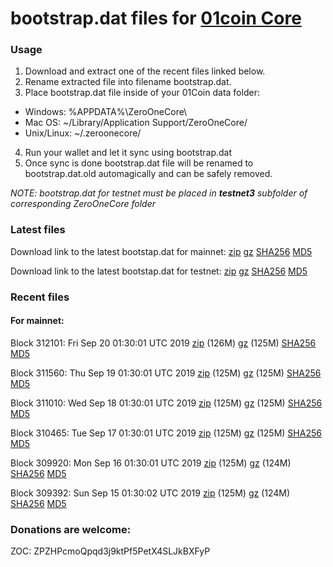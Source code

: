 # bootstrap.dat files for [01coin Core](https://01coin.io)

### Usage

1. Download and extract one of the recent files linked below.
2. Rename extracted file into filename bootstrap.dat.
3. Place bootstrap.dat file inside of your 01Coin data folder:
 - Windows: %APPDATA%\ZeroOneCore\
 - Mac OS: ~/Library/Application Support/ZeroOneCore/
 - Unix/Linux: ~/.zeroonecore/
4. Run your wallet and let it sync using bootstrap.dat
5. Once sync is done bootstrap.dat file will be renamed to bootstrap.dat.old automagically and can be safely removed.

_NOTE: bootstrap.dat for testnet must be placed in **testnet3** subfolder of corresponding ZeroOneCore folder_

### Latest files
Download link to the latest bootstap.dat for mainnet: [zip](https://files.01coin.io/mainnet/bootstrap.dat.zip) [gz](https://files.01coin.io/mainnet/bootstrap.dat.tar.gz) [SHA256](https://files.01coin.io/mainnet/sha256.txt) [MD5](https://files.01coin.io/mainnet/md5.txt)

Download link to the latest bootstap.dat for testnet: [zip](https://files.01coin.io/testnet/bootstrap.dat.zip) [gz](https://files.01coin.io/testnet/bootstrap.dat.tar.gz) [SHA256](https://files.01coin.io/testnet/sha256.txt) [MD5](https://files.01coin.io/testnet/md5.txt)

### Recent files

#### For mainnet:

Block 312101: Fri Sep 20 01:30:01 UTC 2019 [zip](https://files.01coin.io/mainnet/2019-09-20/bootstrap.dat.zip) (126M) [gz](https://files.01coin.io/mainnet/2019-09-20/bootstrap.dat.tar.gz) (125M) [SHA256](https://files.01coin.io/mainnet/2019-09-20/sha256.txt) [MD5](https://files.01coin.io/mainnet/2019-09-20/md5.txt)

Block 311560: Thu Sep 19 01:30:01 UTC 2019 [zip](https://files.01coin.io/mainnet/2019-09-19/bootstrap.dat.zip) (125M) [gz](https://files.01coin.io/mainnet/2019-09-19/bootstrap.dat.tar.gz) (125M) [SHA256](https://files.01coin.io/mainnet/2019-09-19/sha256.txt) [MD5](https://files.01coin.io/mainnet/2019-09-19/md5.txt)

Block 311010: Wed Sep 18 01:30:01 UTC 2019 [zip](https://files.01coin.io/mainnet/2019-09-18/bootstrap.dat.zip) (125M) [gz](https://files.01coin.io/mainnet/2019-09-18/bootstrap.dat.tar.gz) (125M) [SHA256](https://files.01coin.io/mainnet/2019-09-18/sha256.txt) [MD5](https://files.01coin.io/mainnet/2019-09-18/md5.txt)

Block 310465: Tue Sep 17 01:30:01 UTC 2019 [zip](https://files.01coin.io/mainnet/2019-09-17/bootstrap.dat.zip) (125M) [gz](https://files.01coin.io/mainnet/2019-09-17/bootstrap.dat.tar.gz) (125M) [SHA256](https://files.01coin.io/mainnet/2019-09-17/sha256.txt) [MD5](https://files.01coin.io/mainnet/2019-09-17/md5.txt)

Block 309920: Mon Sep 16 01:30:01 UTC 2019 [zip](https://files.01coin.io/mainnet/2019-09-16/bootstrap.dat.zip) (125M) [gz](https://files.01coin.io/mainnet/2019-09-16/bootstrap.dat.tar.gz) (124M) [SHA256](https://files.01coin.io/mainnet/2019-09-16/sha256.txt) [MD5](https://files.01coin.io/mainnet/2019-09-16/md5.txt)

Block 309392: Sun Sep 15 01:30:02 UTC 2019 [zip](https://files.01coin.io/mainnet/2019-09-15/bootstrap.dat.zip) (125M) [gz](https://files.01coin.io/mainnet/2019-09-15/bootstrap.dat.tar.gz) (124M) [SHA256](https://files.01coin.io/mainnet/2019-09-15/sha256.txt) [MD5](https://files.01coin.io/mainnet/2019-09-15/md5.txt)


### Donations are welcome:

ZOC: ZPZHPcmoQpqd3j9ktPf5PetX4SLJkBXFyP
